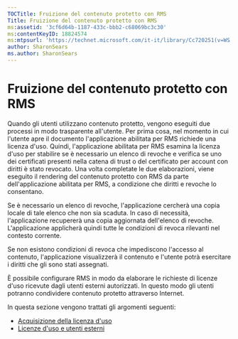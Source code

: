 ```yaml
---
TOCTitle: Fruizione del contenuto protetto con RMS
Title: Fruizione del contenuto protetto con RMS
ms:assetid: '3cf6d64b-1187-433c-bbb2-c68069bc3c30'
ms:contentKeyID: 18824574
ms:mtpsurl: 'https://technet.microsoft.com/it-it/library/Cc720251(v=WS.10)'
author: SharonSears
ms.author: SharonSears
---
```


Fruizione del contenuto protetto con RMS
========================================

Quando gli utenti utilizzano contenuto protetto, vengono eseguiti due processi in modo trasparente all'utente. Per prima cosa, nel momento in cui l'utente apre il documento l'applicazione abilitata per RMS richiede una licenza d'uso. Quindi, l'applicazione abilitata per RMS esamina la licenza d'uso per stabilire se è necessario un elenco di revoche e verifica se uno dei certificati presenti nella catena di trust o del certificato per account con diritti è stato revocato. Una volta completate le due elaborazioni, viene eseguito il rendering del contenuto protetto con RMS da parte dell'applicazione abilitata per RMS, a condizione che diritti e revoche lo consentano.

Se è necessario un elenco di revoche, l'applicazione cercherà una copia locale di tale elenco che non sia scaduta. In caso di necessità, l'applicazione recupererà una copia aggiornata dell'elenco di revoche. L'applicazione applicherà quindi tutte le condizioni di revoca rilevanti nel contesto corrente.

Se non esistono condizioni di revoca che impediscono l'accesso al contenuto, l'applicazione visualizzerà il contenuto e l'utente potrà esercitare i diritti che gli sono stati assegnati.

È possibile configurare RMS in modo da elaborare le richieste di licenze d'uso ricevute dagli utenti esterni autorizzati. In questo modo gli utenti potranno condividere contenuto protetto attraverso Internet.

In questa sezione vengono trattati gli argomenti seguenti:

-   [Acquisizione della licenza d'uso](https://technet.microsoft.com/0b6cde34-418a-4dee-9d27-b65b93b535ac)
-   [Licenze d'uso e utenti esterni](https://technet.microsoft.com/02db9bda-180e-438f-863d-26252083a471)
